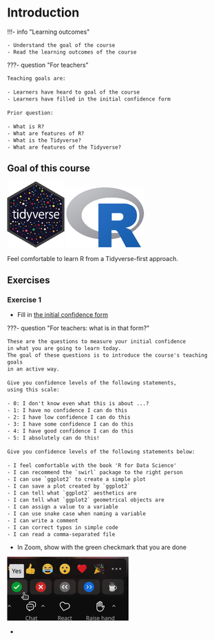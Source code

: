 # Introduction

!!!- info "Learning outcomes"

    - Understand the goal of the course
    - Read the learning outcomes of the course

???- question "For teachers"

    Teaching goals are:

    - Learners have heard to goal of the course
    - Learners have filled in the initial confidence form

    Prior question:

    - What is R?
    - What are features of R?
    - What is the Tidyverse?
    - What are features of the Tidyverse?

## Goal of this course

![The Tidyverse logo](../logo/tidyverse_logo_20.png)
![The R logo](../logo/r_logo_25.png)

Feel comfortable to learn R from a Tidyverse-first approach.

## Exercises

### Exercise 1

- Fill in [the initial confidence form](https://docs.google.com/forms/d/e/1FAIpQLSfB6v6ZKQURSSgvrWpvJ7fzAlRwLv70rrpLNpbpB9X8nQ5rOQ/viewform?usp=header)

???- question "For teachers: what is in that form?"

    These are the questions to measure your initial confidence
    in what you are going to learn today.
    The goal of these questions is to introduce the course's teaching goals
    in an active way.

    Give you confidence levels of the following statements,
    using this scale:

    - 0: I don't know even what this is about ...?
    - 1: I have no confidence I can do this
    - 2: I have low confidence I can do this
    - 3: I have some confidence I can do this
    - 4: I have good confidence I can do this
    - 5: I absolutely can do this!

    Give you confidence levels of the following statements below:

    - I feel comfortable with the book 'R for Data Science'
    - I can recommend the `swirl` package to the right person
    - I can use `ggplot2` to create a simple plot
    - I can save a plot created by `ggplot2`
    - I can tell what `ggplot2` aesthetics are
    - I can tell what `ggplot2` geometrical objects are
    - I can assign a value to a variable
    - I can use snake case when naming a variable
    - I can write a comment
    - I can correct typos in simple code
    - I can read a comma-separated file

- In Zoom, show with the green checkmark that you are done

![The Zoom green checkmark](zoom_green_checkmark.png)

-
